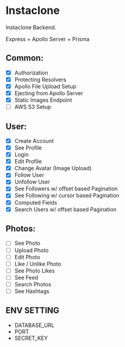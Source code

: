 # Instaclone

Instaclone Backend.

Express + Apollo Server + Prisma

## Common:

- [x] Authorization
- [x] Protecting Resolvers
- [x] Apollo File Upload Setup
- [x] Ejecting from Apollo Server
- [x] Static Images Endpoint
- [ ] AWS S3 Setup

## User:

- [x] Create Account
- [x] See Profile
- [x] Login
- [x] Edit Profile
- [x] Change Avatar (Image Upload)
- [x] Follow User
- [x] Unfollow User
- [x] See Followers w/ offset based Pagination
- [x] See Following w/ cursor based Pagination
- [x] Computed Fields
- [x] Search Users w/ offset based Pagination

## Photos:

- [ ] See Photo
- [ ] Upload Photo
- [ ] Edit Photo
- [ ] Like / Unlike Photo
- [ ] See Photo Likes
- [ ] See Feed
- [ ] Search Photos
- [ ] See Hashtags

## ENV SETTING

- DATABASE_URL
- PORT
- SECRET_KEY
